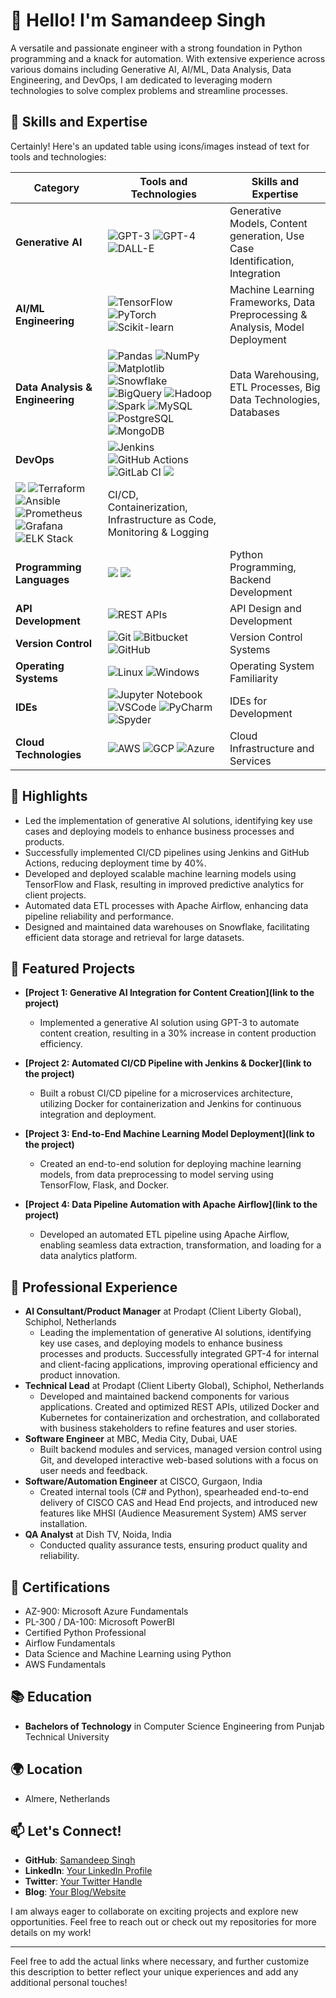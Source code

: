 # 👋 Hello! I'm Samandeep Singh

A versatile and passionate engineer with a strong foundation in Python programming and a knack for automation. With extensive experience across various domains including Generative AI, AI/ML, Data Analysis, Data Engineering, and DevOps, I am dedicated to leveraging modern technologies to solve complex problems and streamline processes.

## 🚀 Skills and Expertise
Certainly! Here's an updated table using icons/images instead of text for tools and technologies:

| Category               | Tools and Technologies                                    | Skills and Expertise                                         |
|------------------------|-----------------------------------------------------------|--------------------------------------------------------------|
| **Generative AI**      | ![GPT-3](icon_gpt3.png) ![GPT-4](icon_gpt4.png) ![DALL-E](icon_dalle.png) | Generative Models, Content generation, Use Case Identification, Integration |
| **AI/ML Engineering**  | ![TensorFlow](https://img.shields.io/badge/-TensorFlow-000?&logo=TensorFlow) ![PyTorch](https://img.shields.io/badge/-PyTorch-000?&logo=PyTorch) ![Scikit-learn](icon_scikitlearn.png) | Machine Learning Frameworks, Data Preprocessing & Analysis, Model Deployment |
| **Data Analysis & Engineering** | ![Pandas](icon_pandas.png) ![NumPy](icon_numpy.png) ![Matplotlib](icon_matplotlib.png) ![Snowflake](icon_snowflake.png) ![BigQuery](icon_bigquery.png) ![Hadoop](icon_hadoop.png) ![Spark](icon_spark.png) ![MySQL](icon_mysql.png) ![PostgreSQL](icon_postgresql.png) ![MongoDB](icon_mongodb.png) | Data Warehousing, ETL Processes, Big Data Technologies, Databases |
| **DevOps**             | ![Jenkins](icon_jenkins.png) ![GitHub Actions](icon_githubactions.png) ![GitLab CI](icon_gitlabci.png) ![](https://img.shields.io/badge/Tools-Docker-informational?style=flat&logo=docker&logoColor=white&color=2bbc8a)
![](https://img.shields.io/badge/Tools-Kubernetes-informational?style=flat&logo=kubernetes&logoColor=white&color=2bbc8a) ![Terraform](icon_terraform.png) ![Ansible](icon_ansible.png) ![Prometheus](icon_prometheus.png) ![Grafana](icon_grafana.png) ![ELK Stack](icon_elk.png) | CI/CD, Containerization, Infrastructure as Code, Monitoring & Logging |
| **Programming Languages** | ![](https://img.shields.io/badge/Code-Python-informational?style=flat&logo=python&logoColor=white&color=2bbc8a) ![](https://img.shields.io/badge/Code-JavaScript-informational?style=flat&logo=javascript&logoColor=white&color=2bbc8a) | Python Programming, Backend Development                        |
| **API Development**    | ![REST APIs](icon_rest.png)                                | API Design and Development                                    |
| **Version Control**    | ![Git](icon_git.png) ![Bitbucket](icon_bitbucket.png) ![GitHub](icon_github.png) | Version Control Systems                                       |
| **Operating Systems**  | ![Linux](icon_linux.png) ![Windows](icon_windows.png)      | Operating System Familiarity                                  |
| **IDEs**               | ![Jupyter Notebook](icon_jupyter.png) ![VSCode](icon_vscode.png) ![PyCharm](icon_pycharm.png) ![Spyder](icon_spyder.png) | IDEs for Development                                          |
| **Cloud Technologies** | ![AWS](icon_aws.png) ![GCP](icon_gcp.png) ![Azure](icon_azure.png) | Cloud Infrastructure and Services                             |


## 🌟 Highlights

- Led the implementation of generative AI solutions, identifying key use cases and deploying models to enhance business processes and products.
- Successfully implemented CI/CD pipelines using Jenkins and GitHub Actions, reducing deployment time by 40%.
- Developed and deployed scalable machine learning models using TensorFlow and Flask, resulting in improved predictive analytics for client projects.
- Automated data ETL processes with Apache Airflow, enhancing data pipeline reliability and performance.
- Designed and maintained data warehouses on Snowflake, facilitating efficient data storage and retrieval for large datasets.

## 📂 Featured Projects

- **[Project 1: Generative AI Integration for Content Creation](link to the project)**
  - Implemented a generative AI solution using GPT-3 to automate content creation, resulting in a 30% increase in content production efficiency.

- **[Project 2: Automated CI/CD Pipeline with Jenkins & Docker](link to the project)**
  - Built a robust CI/CD pipeline for a microservices architecture, utilizing Docker for containerization and Jenkins for continuous integration and deployment.

- **[Project 3: End-to-End Machine Learning Model Deployment](link to the project)**
  - Created an end-to-end solution for deploying machine learning models, from data preprocessing to model serving using TensorFlow, Flask, and Docker.

- **[Project 4: Data Pipeline Automation with Apache Airflow](link to the project)**
  - Developed an automated ETL pipeline using Apache Airflow, enabling seamless data extraction, transformation, and loading for a data analytics platform.

## 💼 Professional Experience

- **AI Consultant/Product Manager** at Prodapt (Client Liberty Global), Schiphol, Netherlands
  - Leading the implementation of generative AI solutions, identifying key use cases, and deploying models to enhance business processes and products. Successfully integrated GPT-4 for internal and client-facing applications, improving operational efficiency and product innovation.
- **Technical Lead** at Prodapt (Client Liberty Global), Schiphol, Netherlands
  - Developed and maintained backend components for various applications. Created and optimized REST APIs, utilized Docker and Kubernetes for containerization and orchestration, and collaborated with business stakeholders to refine features and user stories.
- **Software Engineer** at MBC, Media City, Dubai, UAE
  - Built backend modules and services, managed version control using Git, and developed interactive web-based solutions with a focus on user needs and feedback.
- **Software/Automation Engineer** at CISCO, Gurgaon, India
  - Created internal tools (C# and Python), spearheaded end-to-end delivery of CISCO CAS and Head End projects, and introduced new features like MHSI (Audience Measurement System) AMS server installation.
- **QA Analyst** at Dish TV, Noida, India
  - Conducted quality assurance tests, ensuring product quality and reliability.

## 📜 Certifications
- AZ-900: Microsoft Azure Fundamentals
- PL-300 / DA-100: Microsoft PowerBI
- Certified Python Professional
- Airflow Fundamentals
- Data Science and Machine Learning using Python
- AWS Fundamentals

## 📚 Education
- **Bachelors of Technology** in Computer Science Engineering from Punjab Technical University

## 🌍 Location
- Almere, Netherlands

## 📫 Let's Connect!

- **GitHub**: [Samandeep Singh](https://github.com/SamandeepSingh)
- **LinkedIn**: [Your LinkedIn Profile](link)
- **Twitter**: [Your Twitter Handle](link)
- **Blog**: [Your Blog/Website](link)

I am always eager to collaborate on exciting projects and explore new opportunities. Feel free to reach out or check out my repositories for more details on my work!

---

Feel free to add the actual links where necessary, and further customize this description to better reflect your unique experiences and add any additional personal touches!
